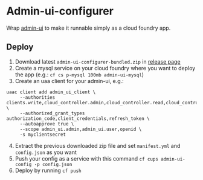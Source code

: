 # Admin-ui-configurer

Wrap [admin-ui](https://github.com/cloudfoundry-incubator/admin-ui) to make it runnable simply as a cloud foundry app.

## Deploy

1. Download latest `admin-ui-configurer-bundled.zip` in [release page](/releases)
2. Create a mysql service on your cloud foundry where you want to deploy the app (e.g.: `cf cs p-mysql 100mb admin-ui-mysql`)
3. Create an uaa client for your admin-ui, e.g.:
```
uaac client add admin_ui_client \
     --authorities clients.write,cloud_controller.admin,cloud_controller.read,cloud_controller.write,doppler.firehose,openid,scim.read,scim.write,sps.write \
     --authorized_grant_types authorization_code,client_credentials,refresh_token \
     --autoapprove true \
     --scope admin_ui.admin,admin_ui.user,openid \
     -s myclientsecret
```
4. Extract the previous downloaded zip file and set `manifest.yml` and `config.json` as you want
5. Push your config as a service with this command `cf cups admin-ui-config -p config.json`
6. Deploy by running `cf push`